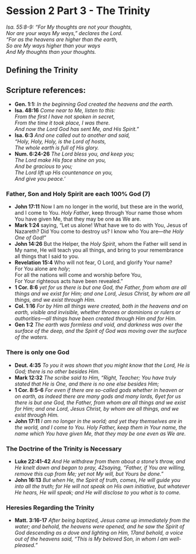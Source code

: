 # Session 2 Part 3 - The Trinity
*Isa. 55:8-9: “For My thoughts are not your thoughts,*  
*Nor are your ways My ways,” declares the Lord.*  
*“For as the heavens are higher than the earth,*  
*So are My ways higher than your ways*  
*And My thoughts than your thoughts.*   

## Defining the Trinity

## Scripture references:
- **Gen. 1:1:**  *In the beginning God created the heavens and the earth.*  
- **Isa. 48:16**  *Come near to Me, listen to this:*  
*From the first I have not spoken in secret,*  
*From the time it took place, I was there.*  
*And now the Lord God has sent Me, and His Spirit.”*
- **Isa. 6:3**  *And one called out to another and said,*  
*“Holy, Holy, Holy, is the Lord of hosts,*  
*The whole earth is full of His glory.*
- **Num. 6:24-26**  *The Lord bless you, and keep you;*  
*The Lord make His face shine on you,*  
*And be gracious to you;*  
*The Lord lift up His countenance on you,*  
*And give you peace.’*

### Father, Son and Holy Spirit are each 100% God (7)
- **John 17:11**  Now I am no longer in the world, but these are in the world, and I come to You. *Holy Father*, keep through Your name those whom You have given Me, that they may be one as We are.
- **Mark 1:24** saying, “Let us alone! What have we to do with You, Jesus of Nazareth? Did You come to destroy us? I know who You are—*the Holy One of God!*”
- **John 14:26** But the Helper, the *Holy Spirit*, whom the Father will send in My name, He will teach you all things, and bring to your remembrance all things that I said to you.
- **Revelation 15:4**  Who will not fear, O Lord, and glorify Your name?  
For You alone are *holy*;  
For all the nations will come and worship before You,  
For Your righteous acts have been revealed.”
- **1 Cor. 8:6**  *yet for us there is but one God, the Father, from whom are all things and we exist for Him; and one Lord, Jesus Christ, by whom are all things, and we exist through Him.*
- **Col. 1:16**  *For by Him all things were created, both in the heavens and on earth, visible and invisible, whether thrones or dominions or rulers or authorities—all things have been created through Him and for Him.*
- **Gen 1:2**  *The earth was formless and void, and darkness was over the surface of the deep, and the Spirit of God was moving over the surface of the waters.*

### There is only one God
- **Deut. 4:35**  *To you it was shown that you might know that the Lord, He is God; there is no other besides Him.*
- **Mark 12:32**  *The scribe said to Him, “Right, Teacher; You have truly stated that He is One, and there is no one else besides Him;*
- **1 Cor. 8:5-6**  *For even if there are so-called gods whether in heaven or on earth, as indeed there are many gods and many lords, 6yet for us there is but one God, the Father, from whom are all things and we exist for Him; and one Lord, Jesus Christ, by whom are all things, and we exist through Him.*
- **John 17:11**  *I am no longer in the world; and yet they themselves are in the world, and I come to You. Holy Father, keep them in Your name, the name which You have given Me, that they may be one even as We are.*

### The Doctrine of the Trinity is Necessary
- **Luke 22:41-42**  *And He withdrew from them about a stone’s throw, and He knelt down and began to pray, 42saying, “Father, if You are willing, remove this cup from Me; yet not My will, but Yours be done.”*
- **John 16:13**  *But when He, the Spirit of truth, comes, He will guide you into all the truth; for He will not speak on His own initiative, but whatever He hears, He will speak; and He will disclose to you what is to come.*

### Heresies Regarding the Trinity
- **Matt. 3:16-17**  *After being baptized, Jesus came up immediately from the water; and behold, the heavens were opened, and he saw the Spirit of God descending as a dove and lighting on Him, 17and behold, a voice out of the heavens said, “This is My beloved Son, in whom I am well-pleased.”*


